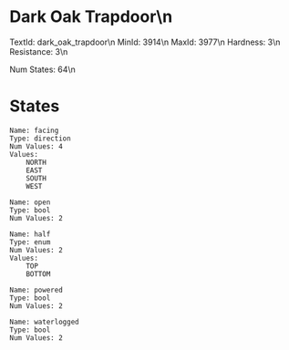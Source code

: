 # Dark Oak Trapdoor\n
TextId: dark_oak_trapdoor\n
MinId: 3914\n
MaxId: 3977\n
Hardness: 3\n
Resistance: 3\n

Num States: 64\n
# States
```
Name: facing
Type: direction
Num Values: 4
Values:
    NORTH
    EAST
    SOUTH
    WEST

Name: open
Type: bool
Num Values: 2

Name: half
Type: enum
Num Values: 2
Values:
    TOP
    BOTTOM

Name: powered
Type: bool
Num Values: 2

Name: waterlogged
Type: bool
Num Values: 2
```